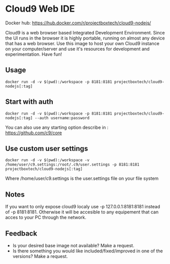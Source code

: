 # Cloud9 Web IDE
Docker hub: https://hub.docker.com/r/projectboxtech/cloud9-nodejs/

Cloud9 is a web browser based Integrated Development Environment. Since the UI runs in the browser it is highly portable, running on almost any device that has a web browser. Use this image to host your own Cloud9 instance on your computer/server and use it's resources for development and experimentation. Have fun!

## Usage

    docker run -d -v $(pwd):/workspace -p 8181:8181 projectboxtech/cloud9-nodejs[:tag]

## Start with auth

    docker run -d -v $(pwd):/workspace -p 8181:8181 projectboxtech/cloud9-nodejs[:tag] --auth username:password
    
You can also use any starting option describe in : https://github.com/c9/core

## Use custom user settings

    docker run -d -v $(pwd):/workspace -v /home/user/c9.settings:/root/.c9/user.settings -p 8181:8181 projectboxtech/cloud9-nodejs[:tag]

Where /home/user/c9.settings is the user.settings file on your file system

## Notes

If you want to only expose cloud9 localy use -p 127.0.0.1:8181:8181 instead of -p 8181:8181. Otherwise it will be accesible to any equipement that can acces to your PC through the network.

## Feedback

* Is your desired base image not available? Make a request.
* Is there something you would like included/fixed/improved in one of the versions? Make a request.

